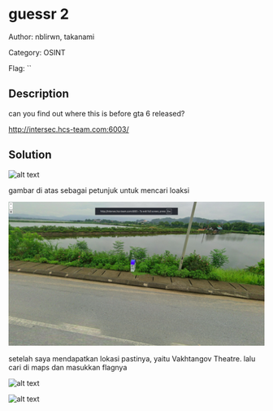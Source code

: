 # guessr 2

Author: nblirwn, takanami

Category: OSINT

Flag: ``

## Description

can you find out where this is before gta 6 released?

http://intersec.hcs-team.com:6003/

## Solution

![alt text](images/solver.png)

gambar di atas sebagai petunjuk untuk mencari loaksi

![alt text](images/hint1.png)

setelah saya mendapatkan lokasi pastinya, yaitu Vakhtangov Theatre. lalu cari di maps dan masukkan flagnya

![alt text](images/location.png)

![alt text](images/flag.png)